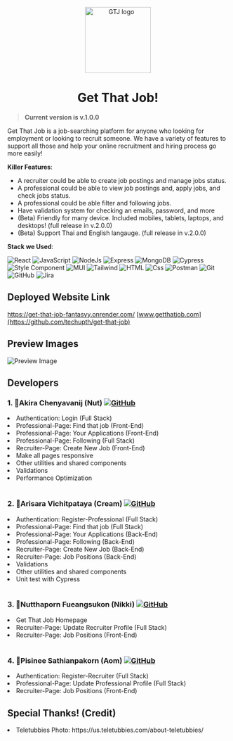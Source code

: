 <p align="center">
  <a href="#"  target="_blank"><img width="150" src="https://res.cloudinary.com/gtjadmin/image/upload/v1654235845/resource/gtj-logo_1_mslyb8.svg" alt="GTJ logo"></a>
</p>
<h1 align="center">Get That Job!</h1>

> **Current version is v.1.0.0**

Get That Job is a job-searching platform for anyone who looking for employment or looking to recruit someone. We have a variety of features to support all those and help your online recruitment and hiring process go more easily!

**Killer Features**:

- A recruiter could be able to create job postings and manage jobs status.
- A professional could be able to view job postings and, apply jobs, and check jobs status.
- A professional could be able filter and following jobs.
- Have validation system for checking an emails, password, and more
- (Beta) Friendly for many device. Included mobiles, tablets, laptops, and desktops! (full release in v.2.0.0)
- (Beta) Support Thai and English langauge. (full release in v.2.0.0)

**Stack we Used**:
<p>
  <img alt="React" src="https://img.shields.io/badge/-ReactJS-51CBF2?style=flat&logo=react&logoColor=white" />
  <img alt="JavaScript" src="https://img.shields.io/badge/JavaScript-F7DF1E?logo=javascript&logoColor=white&style=flat" />
  <img alt="NodeJs" src="https://img.shields.io/badge/Node.js-339933?logo=node.js&logoColor=white&style=flat" />
  <img alt="Express" src="http://img.shields.io/badge/-Express-black?style=flat&logo=express&logoColor=white" />
  <img alt="MongoDB" src="http://img.shields.io/badge/-MongoDB-47A248?style=flat&logo=mongodb&logoColor=white" />
  <img alt="Cypress" src="https://img.shields.io/badge/-Cypress-49494c?style=flat&logo=cypress&logoColor=white" />

  <img alt="Style Component" src="https://img.shields.io/badge/-Styled%20Components-DB7093?style=flat&logo=styled-components&logoColor=white" />
  <img alt="MUI" src="https://img.shields.io/badge/-MUI-007fff?style=flat&logo=mui&logoColor=white" />
  <img alt="Tailwind" src="https://img.shields.io/badge/-Tailwind-18b7b9?style=flat&logo=tailwindcss&logoColor=white" />
  
  <img alt="HTML" src="https://img.shields.io/badge/-HTML5-E34F26?style=flat&logo=html5&logoColor=white" />
  <img alt="Css" src="https://img.shields.io/badge/-CSS3-1572B6?style=flat&logo=css3" />
  
  <img alt="Postman" src="https://img.shields.io/badge/-Postman-FF6C37?style=flat&logo=postman&logoColor=white" />
  <img alt="Git" src="https://img.shields.io/badge/-Git-F05032?style=flat&logo=git&logoColor=white" />
  <img alt="GitHub" src="https://img.shields.io/badge/-Github-181717?style=flat&logo=github&logoColor=white" />
  <img alt="Jira" src="https://img.shields.io/badge/-Jira-0255cf?style=flat&logo=jira&logoColor=white" />
</p>

## Deployed Website Link
https://get-that-job-fantasyy.onrender.com/
[www.getthatjob.com](https://github.com/techupth/get-that-job)

## Preview Images
![Preview Image](./client/screenshot/Get-That-Job-1.png)

## Developers

<h3> 1. 🐳Akira Chenyavanij (Nut)
  <span>
    <a href="https://github.com/natersland">
      <img alt="GitHub" src="https://img.shields.io/badge/-Github-181717?style=flat&logo=github&logoColor=white" />
    </a>
  </span>
</h3>
<li> Authentication: Login (Full Stack) </li>
<li> Professional-Page: Find that job (Front-End) </li>
<li> Professional-Page: Your Applications (Front-End) </li>
<li> Professional-Page: Following (Full Stack) </li>
<li> Recruiter-Page: Create New Job (Front-End) </li>
<li> Make all pages responsive </li>
<li> Other utilities and shared components </li>
<li> Validations </li>
<li> Performance Optimization </li>
<br>
<h3> 2. 🦀Arisara Vichitpataya (Cream)
  <span>
    <a href="https://github.com/Viccream">
      <img alt="GitHub" src="https://img.shields.io/badge/-Github-181717?style=flat&logo=github&logoColor=white" />
    </a>
  </span>
</h3>
<li> Authentication: Register-Professional (Full Stack) </li>
<li> Professional-Page: Find that job (Full Stack) </li>
<li> Professional-Page: Your Applications (Back-End) </li>
<li> Professional-Page: Following (Back-End) </li>
<li> Recruiter-Page: Create New Job (Back-End) </li>
<li> Recruiter-Page: Job Positions (Back-End) </li>
<li> Validations </li>
<li> Other utilities and shared components </li>
<li> Unit test with Cypress </li>
<br>
<h3> 3. 🦑Nutthaporn Fueangsukon (Nikki)
  <span>
    <a href="https://github.com/nutthapornF">
      <img alt="GitHub" src="https://img.shields.io/badge/-Github-181717?style=flat&logo=github&logoColor=white" />
    </a>
  </span>
</h3>
<li> Get That Job Homepage </li>
<li> Recruiter-Page: Update Recruiter Profile (Full Stack) </li>
<li> Recruiter-Page: Job Positions (Front-End) </li>
<br>
<h3> 4. 🐡Pisinee Sathianpakorn (Aom)
  <span>
    <a href="https://github.com/APisinee">
      <img alt="GitHub" src="https://img.shields.io/badge/-Github-181717?style=flat&logo=github&logoColor=white" />
    </a>
  </span>
</h3>
<li> Authentication: Register-Recruiter (Full Stack) </li>
<li> Professional-Page: Update Professional Profile (Full Stack) </li>
<li> Recruiter-Page: Job Positions (Front-End) </li>

## Special Thanks! (Credit)

<li>Teletubbies Photo: https://us.teletubbies.com/about-teletubbies/</li>
